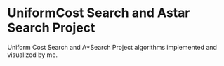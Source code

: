 # UniformCost Search and Astar Search Project
 Uniform Cost Search and A*Search Project algorithms implemented and visualized by me.
